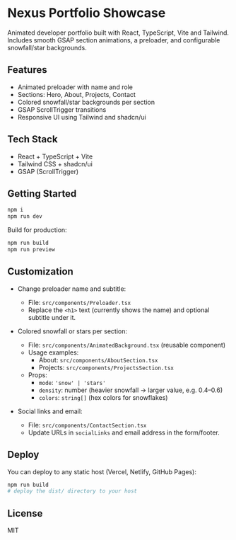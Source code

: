 # Nexus Portfolio Showcase

Animated developer portfolio built with React, TypeScript, Vite and Tailwind. Includes smooth GSAP section animations, a preloader, and configurable snowfall/star backgrounds.

## Features

- Animated preloader with name and role
- Sections: Hero, About, Projects, Contact
- Colored snowfall/star backgrounds per section
- GSAP ScrollTrigger transitions
- Responsive UI using Tailwind and shadcn/ui

## Tech Stack

- React + TypeScript + Vite
- Tailwind CSS + shadcn/ui
- GSAP (ScrollTrigger)

## Getting Started

```sh
npm i
npm run dev
```

Build for production:

```sh
npm run build
npm run preview
```

## Customization

- Change preloader name and subtitle:
  - File: `src/components/Preloader.tsx`
  - Replace the `<h1>` text (currently shows the name) and optional subtitle under it.

- Colored snowfall or stars per section:
  - File: `src/components/AnimatedBackground.tsx` (reusable component)
  - Usage examples:
    - About: `src/components/AboutSection.tsx`
    - Projects: `src/components/ProjectsSection.tsx`
  - Props:
    - `mode`: `'snow' | 'stars'`
    - `density`: number (heavier snowfall → larger value, e.g. 0.4–0.6)
    - `colors`: `string[]` (hex colors for snowflakes)

- Social links and email:
  - File: `src/components/ContactSection.tsx`
  - Update URLs in `socialLinks` and email address in the form/footer.

## Deploy

You can deploy to any static host (Vercel, Netlify, GitHub Pages):

```sh
npm run build
# deploy the dist/ directory to your host
```

## License

MIT
